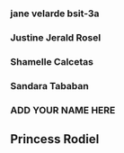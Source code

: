 ### jane velarde bsit-3a
### Justine Jerald Rosel
### Shamelle Calcetas
### Sandara Tababan

### ADD YOUR NAME HERE
## Princess Rodiel
